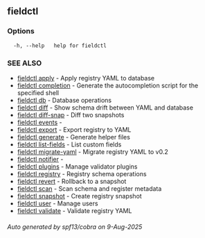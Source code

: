 ## fieldctl



### Options

```
  -h, --help   help for fieldctl
```

### SEE ALSO

* [fieldctl apply](fieldctl_apply.md)	 - Apply registry YAML to database
* [fieldctl completion](fieldctl_completion.md)	 - Generate the autocompletion script for the specified shell
* [fieldctl db](fieldctl_db.md)	 - Database operations
* [fieldctl diff](fieldctl_diff.md)	 - Show schema drift between YAML and database
* [fieldctl diff-snap](fieldctl_diff-snap.md)	 - Diff two snapshots
* [fieldctl events](fieldctl_events.md)	 - 
* [fieldctl export](fieldctl_export.md)	 - Export registry to YAML
* [fieldctl generate](fieldctl_generate.md)	 - Generate helper files
* [fieldctl list-fields](fieldctl_list-fields.md)	 - List custom fields
* [fieldctl migrate-yaml](fieldctl_migrate-yaml.md)	 - Migrate registry YAML to v0.2
* [fieldctl notifier](fieldctl_notifier.md)	 - 
* [fieldctl plugins](fieldctl_plugins.md)	 - Manage validator plugins
* [fieldctl registry](fieldctl_registry.md)	 - Registry schema operations
* [fieldctl revert](fieldctl_revert.md)	 - Rollback to a snapshot
* [fieldctl scan](fieldctl_scan.md)	 - Scan schema and register metadata
* [fieldctl snapshot](fieldctl_snapshot.md)	 - Create registry snapshot
* [fieldctl user](fieldctl_user.md)	 - Manage users
* [fieldctl validate](fieldctl_validate.md)	 - Validate registry YAML

###### Auto generated by spf13/cobra on 9-Aug-2025
